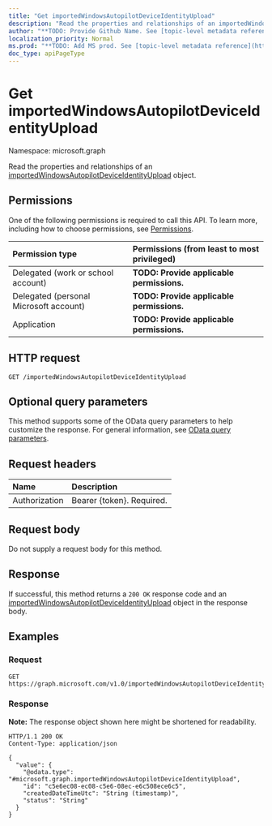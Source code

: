 ```yaml
---
title: "Get importedWindowsAutopilotDeviceIdentityUpload"
description: "Read the properties and relationships of an importedWindowsAutopilotDeviceIdentityUpload object."
author: "**TODO: Provide Github Name. See [topic-level metadata reference](https://msgo.azurewebsites.net/add/document/guidelines/metadata.html#topic-level-metadata)**"
localization_priority: Normal
ms.prod: "**TODO: Add MS prod. See [topic-level metadata reference](https://msgo.azurewebsites.net/add/document/guidelines/metadata.html#topic-level-metadata)**"
doc_type: apiPageType
---
```


# Get importedWindowsAutopilotDeviceIdentityUpload
Namespace: microsoft.graph



Read the properties and relationships of an [importedWindowsAutopilotDeviceIdentityUpload](../resources/importedwindowsautopilotdeviceidentityupload.md) object.

## Permissions
One of the following permissions is required to call this API. To learn more, including how to choose permissions, see [Permissions](/graph/permissions-reference).

|Permission type|Permissions (from least to most privileged)|
|:---|:---|
|Delegated (work or school account)|**TODO: Provide applicable permissions.**|
|Delegated (personal Microsoft account)|**TODO: Provide applicable permissions.**|
|Application|**TODO: Provide applicable permissions.**|

## HTTP request

<!-- {
  "blockType": "ignored"
}
-->
``` http
GET /importedWindowsAutopilotDeviceIdentityUpload
```

## Optional query parameters
This method supports some of the OData query parameters to help customize the response. For general information, see [OData query parameters](/graph/query-parameters).

## Request headers
|Name|Description|
|:---|:---|
|Authorization|Bearer {token}. Required.|

## Request body
Do not supply a request body for this method.

## Response

If successful, this method returns a `200 OK` response code and an [importedWindowsAutopilotDeviceIdentityUpload](../resources/importedwindowsautopilotdeviceidentityupload.md) object in the response body.

## Examples

### Request
<!-- {
  "blockType": "request",
  "name": "get_importedwindowsautopilotdeviceidentityupload"
}
-->
``` http
GET https://graph.microsoft.com/v1.0/importedWindowsAutopilotDeviceIdentityUpload
```


### Response
**Note:** The response object shown here might be shortened for readability.
<!-- {
  "blockType": "response",
  "truncated": true,
  "@odata.type": "microsoft.graph.importedWindowsAutopilotDeviceIdentityUpload"
}
-->
``` http
HTTP/1.1 200 OK
Content-Type: application/json

{
  "value": {
    "@odata.type": "#microsoft.graph.importedWindowsAutopilotDeviceIdentityUpload",
    "id": "c5e6ec08-ec08-c5e6-08ec-e6c508ece6c5",
    "createdDateTimeUtc": "String (timestamp)",
    "status": "String"
  }
}
```

